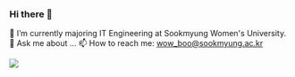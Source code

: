 ### Hi there 👋


<a>🔭 I’m currently majoring IT Engineering at Sookmyung Women's University.</a>
<a>💬 Ask me about ...</a>
<a>📫 How to reach me: wow_boo@sookmyung.ac.kr</a>

<a href="https://velog.io/@colorful-stars" target="_blank"><img src="https://img.shields.io/badge/Velog-20c997?style=flat-square&logo=Vimeo&logoColor=white"/></a>
